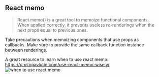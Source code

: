 ## React memo

>React.memo() is a great tool to memoize functional components. When applied correctly, it prevents useless re-renderings when the next props equal to previous ones.

Take precautions when memoizing components that use props as callbacks. Make sure to provide the same callback function instance between renderings.

A great resource to learn when to use react memo: https://dmitripavlutin.com/use-react-memo-wisely/
![when to use react memo](https://dmitripavlutin.com/static/c07d2ce4ede6301197b9605a75ae9b4e/5fd6b/when-to-use-react-memo-infographic.jpg)
